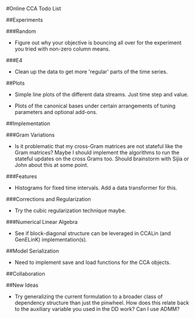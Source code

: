 #Online CCA Todo List

##Experiments

###Random
* Figure out why your objective is bouncing all over for the experiment you tried with non-zero column means.

###E4
* Clean up the data to get more 'regular' parts of the time series.

##Plots
* Simple line plots of the different data streams. Just time step and value.

* Plots of the canonical bases under certain arrangements of tuning parameters and optional add-ons.

##Implementation

###Gram Variations
* Is it problematic that my cross-Gram matrices are not stateful like the Gram matrices? Maybe I should implement the algorithms to run the stateful updates on the cross Grams too. Should brainstorm with Sijia or John about this at some point.

###Features
* Histograms for fixed time intervals. Add a data transformer for this.

###Corrections and Regularization
* Try the cubic regularization technique maybe.

###Numerical Linear Algebra
* See if block-diagonal structure can be leveraged in CCALin (and GenELinK) implementation(s).

##Model Serialization
* Need to implement save and load functions for the CCA objects.

##Collaboration

##New Ideas
* Try generalizing the current formulation to a broader class of dependency structure than just the pinwheel. How does this relate back to the auxiliary variable you used in the DD work? Can I use ADMM?
